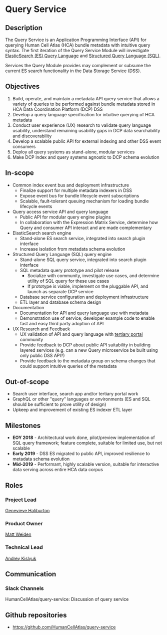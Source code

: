 
# Query Service


## Description
The Query Service is an Application Programming Interface (API) for querying Human Cell Atlas (HCA) bundle metadata with intuitive query syntax. The first iteration of the Query Service Module will investigate [ElasticSearch (ES) Query Language](https://www.elastic.co/guide/en/elasticsearch/reference/current/_introducing_the_query_language.html) and  [Structured Query Language (SQL)](https://en.wikipedia.org/wiki/SQL).

Services the Query Module provides may complement or subsume the current ES search functionality in the Data Storage Service (DSS).

## Objectives
1. Build, operate, and maintain a metadata API query service that allows a variety of queries to be performed against bundle metadata stored in HCA Data Coordination Platform (DCP) DSS
1. Develop a query language specification for intuitive querying of HCA metadata
1. Conduct user experience (UX) research to validate query language usability, understand remaining usability gaps in DCP data searchability and discoverability
1. Develop a scalable public API for external indexing and other DSS event consumers
1. Deploy all query systems as stand-alone, modular services
1. Make DCP index and query systems agnostic to DCP schema evolution

## In-scope
* Common index event bus and deployment infrastructure
    * Finalize support for multiple metadata indexers in DSS
    * Expose event bus for bundle lifecycle event subscriptions
    * Scalable, fault-tolerant queuing mechanism for loading bundle lifecycle events
* Query access service API and query language
    * Public API for modular query engine plugins
    * In collaboration with the Expression Matrix Service, determine how Query and consumer API interact and are made complementary
* ElasticSearch search engine
    * Stand-alone ES search service, integrated into search plugin interface
    * Increase isolation from metadata schema evolution
* Structured Query Language (SQL) query engine
    * Stand-alone SQL query service, integrated into search plugin interface
    * SQL metadata query prototype and pilot release
        * Socialize with community, investigate use cases, and determine utility of SQL query for these use cases
        * If prototype is viable, implement on the pluggable API, and launch as separate DCP service
    * Database service configuration and deployment infrastructure
    * ETL layer and database schema design
* Documentation
    * Documentation for API and query language use with metadata
    * Demonstration use of service; developer example code to enable fast and easy third party adoption of API
* UX Research and Feedback
    * UX validation of API and query language with [tertiary portal](https://www.humancellatlas.org/data-sharing) community
    * Provide feedback to DCP about public API suitability in building layered services (e.g. can a new Query microservice be built using only public DSS API?)
    * Provide feedback to the metadata group on schema changes that could support intuitive queries of the metadata

## Out-of-scope
* Search user interface, search app and/or tertiary portal work
* GraphQL or other "query" languages or environments (ES and SQL should be sufficient to prove utility of design)
* Upkeep and improvement of existing ES indexer ETL layer

## Milestones
* **EOY 2018** - Architectural work done, pilot/preview implementation of SQL query framework; feature complete, suitable for limited use, but not scalable
* **Early 2019** - DSS ES migrated to public API, improved resilience to metadata schema evolution
* **Mid-2019** - Performant, highly scalable version, suitable for interactive data serving across entire HCA data corpus


## Roles

### Project Lead
[Genevieve Haliburton](mailto:ghaliburton@chanzuckerberg.com)

### Product Owner
[Matt Weiden](mailto:mweiden@chanzuckerberg.com)

### Technical Lead
[Andrey Kislyuk](mailto:akislyuk@chanzuckerberg.com)


## Communication

### Slack Channels
HumanCellAtlas/query-service: Discussion of query service

## Github repositories
* https://github.com/HumanCellAtlas/query-service
